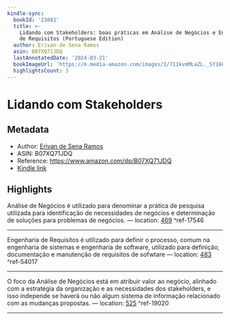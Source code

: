```yaml
---
kindle-sync:
  bookId: '23881'
  title: >-
    Lidando com Stakeholders: boas práticas em Análise de Negócios e Engenharia
    de Requisitos (Portuguese Edition)
  author: Erivan de Sena Ramos
  asin: B07XQ71JDQ
  lastAnnotatedDate: '2024-03-21'
  bookImageUrl: 'https://m.media-amazon.com/images/I/711kvmMLaZL._SY160.jpg'
  highlightsCount: 3
---
```

# Lidando com Stakeholders
## Metadata
* Author: [Erivan de Sena Ramos](https://www.amazon.comundefined)
* ASIN: B07XQ71JDQ
* Reference: https://www.amazon.com/dp/B07XQ71JDQ
* [Kindle link](kindle://book?action=open&asin=B07XQ71JDQ)

## Highlights
Análise de Negócios é utilizado para denominar a prática de pesquisa utilizada para identificação de necessidades de negócios e determinação de soluções para problemas de negócios. — location: [469](kindle://book?action=open&asin=B07XQ71JDQ&location=469) ^ref-17546

---
Engenharia de Requisitos é utilizado para definir o processo, comum na engenharia de sistemas e engenharia de software, utilizado para definição, documentação e manutenção de requisitos de sofwtare — location: [483](kindle://book?action=open&asin=B07XQ71JDQ&location=483) ^ref-54017

---
O foco da Análise de Negócios está em atribuir valor ao negócio, alinhado com a estratégia da organização e as necessidades dos stakeholders, e isso independe se haverá ou não algum sistema de informação relacionado com as mudanças propostas. — location: [525](kindle://book?action=open&asin=B07XQ71JDQ&location=525) ^ref-19020

---
